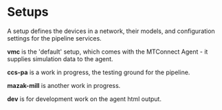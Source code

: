 # Setups

A setup defines the devices in a network, their models, and configuration settings for the pipeline services.

**vmc** is the 'default' setup, which comes with the MTConnect Agent - it supplies simulation data to the agent.

**ccs-pa** is a work in progress, the testing ground for the pipeline.

**mazak-mill** is another work in progress.

**dev** is for development work on the agent html output.
